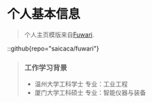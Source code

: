 # 个人基本信息
>个人主页模版来自[Fuwari](https://github.com/saicaca/fuwari).

::github{repo="saicaca/fuwari"}

> ### 工作学习背景
> - 温州大学工科学士 专业：工业工程
> - 厦门大学工科硕士 专业：智能仪器与装备

